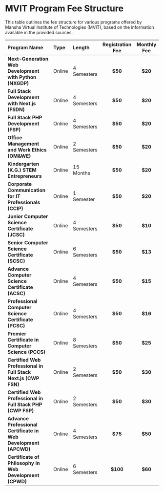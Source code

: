 # MVIT Program Fee Structure

This table outlines the fee structure for various programs offered by Mansha Virtual Institute of Technologies (MVIT), based on the information available in the provided sources.

| Program Name                                          | Type   | Length     | Registration Fee | Monthly Fee |
| :---------------------------------------------------- | :----- | :--------- | :---------------: | :----------: |
| **Next-Generation Web Development with Python (NXGDP)** | Online | 4 Semesters | **$50**         | **$20**      |
| **Full Stack Development with Next.js (FSDN)**        | Online | 4 Semesters | **$50**         | **$20**      |
| **Full Stack PHP Development (FSP)**                 | Online | 4 Semesters | **$50**         | **$20**      |
| **Office Management and Work Ethics (OM&WE)**          | Online | 2 Semesters | **$50**         | **$20**      |
| **Kindergarten (K.G.) STEM Entrepreneurs**            | Online       | 15 Months  |    **$50**              |     **$20**         |
| **Corporate Communication for IT Professionals (CCIP)** | Online | 1 Semester  | **$50**         | **$20**      |
| **Junior Computer Science Certificate (JCSC)**        | Online | 4 Semesters | **$50**         | **$10**      |
| **Senior Computer Science Certificate (SCSC)**        | Online | 6 Semesters | **$50**         | **$13**      |
| **Advance Computer Science Certificate (ACSC)**       | Online | 4 Semesters | **$50**         | **$15**      |
| **Professional Computer Science Certificate (PCSC)**   | Online | 4 Semesters | **$50**         | **$16**      |
| **Premier Certificate in Computer Science (PCCS)**    | Online | 8 Semesters | **$50**         | **$25**      |
| **Certified Web Professional in Full Stack Next.js (CWP FSN)** | Online | 2 Semesters | **$50**         | **$30**      |
| **Certified Web Professional in Full Stack PHP (CWP FSP)**  | Online | 2 Semesters | **$50**         | **$30**      |
| **Advance Professional Certificate in Web Development (APCWD)** | Online | 4 Semesters | **$75**         | **$50**      |
| **Certificate of Philosophy in Web Development (CPWD)** | Online | 6 Semesters | **$100**        | **$60**      |


